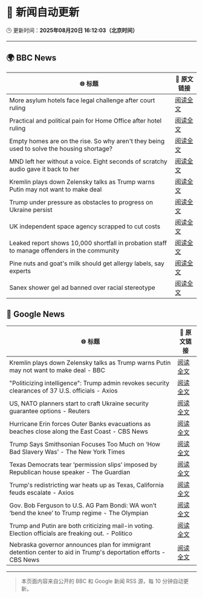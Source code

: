 # 🧠 新闻自动更新

🕒 更新时间：**2025年08月20日 16:12:03（北京时间）**

---

## 🌍 BBC News

| 🌐 标题 | 🔗 原文链接 |
|--------|-------------|
| More asylum hotels face legal challenge after court ruling | [阅读全文](https://www.bbc.com/news/articles/cp3e221qgeeo?at_medium=RSS&at_campaign=rss) |
| Practical and political pain for Home Office after hotel ruling | [阅读全文](https://www.bbc.com/news/articles/cy40wx73mwzo?at_medium=RSS&at_campaign=rss) |
| Empty homes are on the rise. So why aren't they being used to solve the housing shortage? | [阅读全文](https://www.bbc.com/news/articles/c3r413l5n57o?at_medium=RSS&at_campaign=rss) |
| MND left her without a voice. Eight seconds of scratchy audio gave it back to her | [阅读全文](https://www.bbc.com/news/articles/c1ejvxne7elo?at_medium=RSS&at_campaign=rss) |
| Kremlin plays down Zelensky talks as Trump warns Putin may not want to make deal | [阅读全文](https://www.bbc.com/news/articles/cn92e52rpjxo?at_medium=RSS&at_campaign=rss) |
| Trump under pressure as obstacles to progress on Ukraine persist | [阅读全文](https://www.bbc.com/news/articles/c776edpr10eo?at_medium=RSS&at_campaign=rss) |
| UK independent space agency scrapped to cut costs | [阅读全文](https://www.bbc.com/news/articles/c4gmjm8z47jo?at_medium=RSS&at_campaign=rss) |
| Leaked report shows 10,000 shortfall in probation staff to manage offenders in the community | [阅读全文](https://www.bbc.com/news/articles/cy7yj0gkl3zo?at_medium=RSS&at_campaign=rss) |
| Pine nuts and goat's milk should get allergy labels, say experts | [阅读全文](https://www.bbc.com/news/articles/c5ypgrzxx9go?at_medium=RSS&at_campaign=rss) |
| Sanex shower gel ad banned over racial stereotype | [阅读全文](https://www.bbc.com/news/articles/cn92znzx8zzo?at_medium=RSS&at_campaign=rss) |

## 📰 Google News

| 🌐 标题 | 🔗 原文链接 |
|--------|-------------|
| Kremlin plays down Zelensky talks as Trump warns Putin may not want to make deal - BBC | [阅读全文](https://news.google.com/rss/articles/CBMiWkFVX3lxTFBWZ3RZdmRNMllqWEJlMmR1dWU0WEZ1NlRrTGRYWUk0TkxjeE51THNZY0JJY2tGNUxqRjk0dHVXZm5zeFhMUTE2QjFXdktlTnp2VXJ3SmtucTdjd9IBX0FVX3lxTE1ZYXVaakoyS0I5clRqRy1HX210bjY3c1o3U0NrSXMzYlk3V1BPM2xyOGlUTXRjckd2ZWg1VXhOZzROaUVXb0lsSENFSmJBVXB3Ni0tcnk3Tzh4WFhRTDE0?oc=5) |
| "Politicizing intelligence": Trump admin revokes security clearances of 37 U.S. officials - Axios | [阅读全文](https://news.google.com/rss/articles/CBMihAFBVV95cUxQTHlTSlhCS0VfMHlvQW5aLU5oS29FT0VnVENldGZfY1E4RXl6Ti1rem9kaXJUQ1NOZGJ4MnpWcTE0c1JGUzljdUQ0aGFjV2NTN1J5Mkl3MHJTQ0sxWEtRMlBuSnBCYXdLQ0I1X0tlN0VWNVlHN0FXMmlKMXRPbjEwdktYOHo?oc=5) |
| US, NATO planners start to craft Ukraine security guarantee options - Reuters | [阅读全文](https://news.google.com/rss/articles/CBMisgFBVV95cUxNSEF5RjBRNFNZeWl2OFhzdVIxWG5TS09FZGMtZVY5LXBPamI4Nm1qd3JnUDVmLUt5WjBfSllSLVhEY19laGtFMkNIbkhETzJnR0ZTdXlSVGNIX1RMZEh2SjRVMXQxNGlUOHRGQTZVaUhGWGdJdmsxVVkyOUY4aXdQSUhZUUNkWHhWNmJKRkFTaGl1U3FoYXA4NXFiX2RpRWhLX3U5U1dTUUs2UDVJSG84M01R?oc=5) |
| Hurricane Erin forces Outer Banks evacuations as beaches close along the East Coast - CBS News | [阅读全文](https://news.google.com/rss/articles/CBMiiwFBVV95cUxOOXlfZ1ZTcGlWbDJYS3BaOHVCdFJKT29hNWdZXzZjSVN4c0NTcDdDczFNY2x1QzlsbDdLUl8yUTdYS1JLeWo3SExUcjg0aFdVMlJGVVNIT25rSXBIeHJ5N2loSjdoODVid0xSR0xrSDJ1c1ZKNUk5cjNJNVAzamNOcXYxemRKZUl3YjE40gGQAUFVX3lxTFBDT0xCU3hhZDN1R0ozWjRpdHkzRE13VE9mRHdMazVyQ0pqejZQZ204VWJZdlh1UFVIcTlZQWp0cGQ0M0hkZjJUX1F6OEdMcWJ1X01mc05xd0k5cGZ5MDZoVFAwMXNNeXVfX0t0X3dxWFRkM2hhbk5HS2IzeHZxemkwZ2dCREh0TEJZcFB6cDBSTw?oc=5) |
| Trump Says Smithsonian Focuses Too Much on ‘How Bad Slavery Was’ - The New York Times | [阅读全文](https://news.google.com/rss/articles/CBMigwFBVV95cUxNR0JabkNpRGxsVjhsZFhGTmJ1SWZEeEo0RUJKdmlLSHMzRTd5clRoYmY1R0NMVGdDQ0V6UWlqcmZ0VmxlUzh3NTNyQldweEJsWXdhalJXRkFyUVRkaDVfTjV6Rl9RWWF0QVJoZlcydXcyLVk1Yzd5UGwxQlVFU0JkMjJxMA?oc=5) |
| Texas Democrats tear ‘permission slips’ imposed by Republican house speaker - The Guardian | [阅读全文](https://news.google.com/rss/articles/CBMikAFBVV95cUxQZTFBVUpFWjdyZkxVdktwM3BMZW0tdXhIMkZ1UnZBSDF5NFNJa0V3TE1GYjYyc0p6WWg1S1hncllHblMxWmFlcTZyb0hYQWEwMzhTRVV4djdHS1dCWUt4NVJBeE1QaUtfLU42WGpFaXNqWVpHUHJoU3I1dTQtbWlOSUllemYwQzJlb1BSOVFBazM?oc=5) |
| Trump's redistricting war heats up as Texas, California feuds escalate - Axios | [阅读全文](https://news.google.com/rss/articles/CBMijwFBVV95cUxQT1dXb0dtTkR6NDBfQW9YdHg4NHFFcGtraGNHc0tUc2RhSWsxMGhmQnUzX3dOSGtER18xZHlfeEhESzlHZTVrbWZkNThjUjRpbWtIclI5dGh0dGxoUDQ1cGlWRVVGYUk0eVlvWmZTWFVKOUJENTZid1cwTDRsZ3NKNUIzbFZfUmlKM3lHLWlZcw?oc=5) |
| Gov. Bob Ferguson to U.S. AG Pam Bondi: WA won’t ‘bend the knee’ to Trump regime - The Olympian | [阅读全文](https://news.google.com/rss/articles/CBMif0FVX3lxTE5jaWxXekVXTUVZRlN2NXlmZmR4ZFJycXNBemNlUjhtekpuT0hOcGRTVnVkTDlUQmo1NFJ1Tm9oaXNSYUxzR09yS0o1MDlFc2tzZDdVZjhyZ2tJYUc2ZnpVb000aVBSSEhVQWMwSXJfUEd1UUUtWVNTY0ZnZGNISTTSAX9BVV95cUxPWUI3SWgzX2pwVTh0dnZaZEFKR1ZxYk1BbUd5Yk5UZktDWXNEa202ZExtZGtwbXBFV3d1S2FwOHVfQkdwVVUwMHZOa2QxeHVGaGdfbTF3c3lxbDJlZGFBOGNYZFVDVlpCYWxkekc5dm83T1cyeTAxTURYRktHTjFz?oc=5) |
| Trump and Putin are both criticizing mail-in voting. Election officials are freaking out. - Politico | [阅读全文](https://news.google.com/rss/articles/CBMi0wFBVV95cUxPUV9PYTVFZ1F0MDEteUZQOXk4QzRWWi1ybDRwRklJVThmcmx4RVlhR3EwQ0R0eG0wWUNxYVZfUHlFQmFHV3Q1LXhPZ0g1VFhQREhpUHJKRU4zNDU0bnZ0V19HeldoQXpmeFdISkxSLXdCb3RwTGFjX0M4MHJpYUotMEhlb3RzOENqbHZ2NkU2dEhUbVhEeS0xSnlCRVdsUVFMUDhScGFFUjMtRHh2NzREYlVwYXQxeElIZ0I3UDk3dU5jM3RicFBJVUltZ09SYkJmN3l3?oc=5) |
| Nebraska governor announces plan for immigrant detention center to aid in Trump's deportation efforts - CBS News | [阅读全文](https://news.google.com/rss/articles/CBMiekFVX3lxTFBfZFowUkhfd2RHajZXeFNJT1E2REZFaVRXck5KcXNyb3BKMExoVi1fX2UzMlBQWjE4cHc2TWRPMUhGaVpHTFpZcW15OTNQdEpWZ0hMT0hEc0VFbDhyOVJuWUxjdWRSMk1Ec1N2a3Y0NVVFLUhha2U2WktB0gF_QVVfeXFMTVU3bEZhTkJzNG5IY2hONl9rSS1EalhuSXdTSHJOMmwybkZkdEF4eS1BWGlKLVRnSTNBcllOQ3NjR1lXd05IWkpLeFp4QlNoaWhnUjVKR2J0aG5Nc2hLN1JKak11VUE1UnVMMlQzWXpPQ2UtYzFzQXdzdGFqeFVVbw?oc=5) |

---
> 本页面内容来自公开的 BBC 和 Google 新闻 RSS 源，每 10 分钟自动更新。
